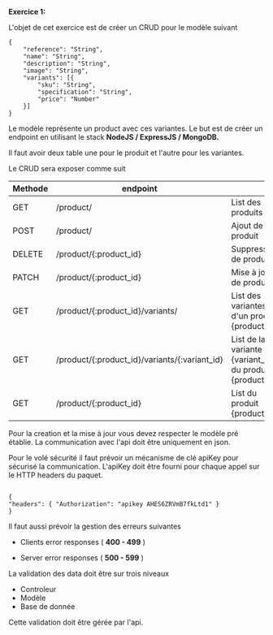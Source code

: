 **Exercice 1:**

L'objet de cet exercice est de créer un CRUD pour le modèle suivant

```
{
    "reference": "String",
    "name": "String",
    "description": "String",
    "image": "String",
    "variants": [{
        "sku": "String",
        "specification": "String",
        "price": "Number"
    }]
}

```

Le modèle représente un product avec ces variantes. Le but est de créer un endpoint en utilisant le stack **NodeJS / ExpressJS / MongoDB.**

Il faut avoir deux table une pour le produit et l'autre pour les variantes.

Le CRUD sera exposer comme suit

| Methode | endpoint                                      |                                                          |
| ------- | --------------------------------------------- | -------------------------------------------------------- |
| GET     | /product/                                     | List des produits                                        |
| POST    | /product/                                     | Ajout de produit                                         |
| DELETE  | /product/{:product_id}                        | Suppression de produit                                   |
| PATCH   | /product/{:product_id}                        | Mise à jour de produit                                   |
| GET     | /product/{:product_id}/variants/              | List des variantes d'un produit {product_id}             |
| GET     | /product/{:product_id}/variants/{:variant_id} | List de la variante {variant_id} du produit {product_id} |
| GET     | /product/{:product_id}                        | List du produit {product_id}                             |

Pour la creation et la mise à jour vous devez respecter le modèle pré établie. La communication avec l'api doit être uniquement en json.

Pour le volé sécurité il faut prévoir un mécanisme de clé apiKey pour sécurisé la communication. L'apiKey doit être fourni pour chaque appel sur le HTTP headers du paquet.

```

{
"headers": { "Authorization": "apikey AHES6ZRVmB7fkLtd1" }
}

```

Il faut aussi prévoir la gestion des erreurs suivantes

- Clients error responses ( **400 - 499** )

- Server error responses ( **500 - 599** )

La validation des data doit être sur trois niveaux

- Controleur
- Modèle
- Base de donnée

Cette validation doit être gérée par l'api.
